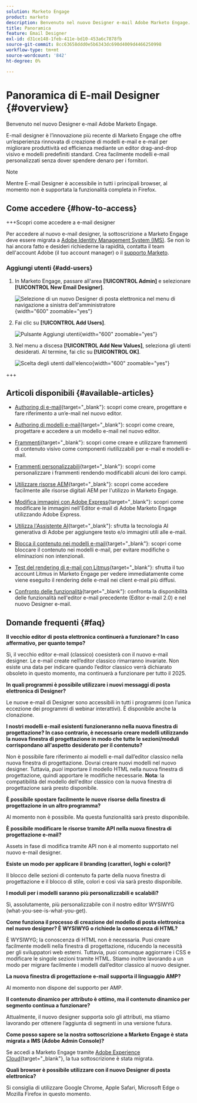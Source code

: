 ```yaml
---
solution: Marketo Engage
product: marketo
description: Benvenuto nel nuovo Designer e-mail Adobe Marketo Engage.
title: Panoramica
feature: Email Designer
exl-id: d31ce148-1feb-411e-bd10-453a6c7878fb
source-git-commit: 8cc63658ddd0e5b6343dc690d4009d4466250998
workflow-type: tm+mt
source-wordcount: '842'
ht-degree: 0%

---
```


# Panoramica di E-mail Designer {#overview}

Benvenuto nel nuovo Designer e-mail Adobe Marketo Engage.

E-mail designer è l’innovazione più recente di Marketo Engage che offre un’esperienza rinnovata di creazione di modelli e-mail e e-mail per migliorare produttività ed efficienza mediante un editor drag-and-drop visivo e modelli predefiniti standard. Crea facilmente modelli e-mail personalizzati senza dover spendere denaro per i fornitori.

>[!NOTE]
>
>Mentre E-mail Designer è accessibile in tutti i principali browser, al momento non è supportata la funzionalità completa in Firefox.

## Come accedere {#how-to-access}

+++Scopri come accedere a e-mail designer

Per accedere al nuovo e-mail designer, la sottoscrizione a Marketo Engage deve essere migrata a [Adobe Identity Management System (IMS)](https://experienceleague.adobe.com/it/docs/marketo/using/product-docs/administration/marketo-with-adobe-identity/adobe-identity-management-overview). Se non lo hai ancora fatto e desideri richiederne la rapidità, contatta il team dell&#39;account Adobe (il tuo account manager) o il [supporto Marketo](https://nation.marketo.com/t5/support/ct-p/Support).

### Aggiungi utenti {#add-users}

1. In Marketo Engage, passare all&#39;area **[!UICONTROL Admin]** e selezionare **[!UICONTROL New Email Designer]**.

   ![Selezione di un nuovo Designer di posta elettronica nel menu di navigazione a sinistra dell&#39;amministratore](assets/overview-1.png){width="600" zoomable="yes"}

1. Fai clic su **[!UICONTROL Add Users]**.

   ![Pulsante Aggiungi utenti](assets/overview-2.png){width="600" zoomable="yes"}

1. Nel menu a discesa **[!UICONTROL Add New Values]**, seleziona gli utenti desiderati. Al termine, fai clic su **[!UICONTROL OK]**.

   ![Scelta degli utenti dall&#39;elenco](assets/overview-3.png){width="600" zoomable="yes"}

+++

## Articoli disponibili {#available-articles}

* [Authoring di e-mail](/help/marketo/product-docs/email-marketing/email-designer/email-authoring.md){target="_blank"}: scopri come creare, progettare e fare riferimento a un’e-mail nel nuovo editor.

* [Authoring di modelli e-mail](/help/marketo/product-docs/email-marketing/email-designer/email-template-authoring.md){target="_blank"}: scopri come creare, progettare e accedere a un modello e-mail nel nuovo editor.

* [Frammenti](/help/marketo/product-docs/email-marketing/email-designer/fragments.md){target="_blank"}: scopri come creare e utilizzare frammenti di contenuto visivo come componenti riutilizzabili per e-mail e modelli e-mail.

* [Frammenti personalizzabili](/help/marketo/product-docs/email-marketing/email-designer/customizable-fragments.md){target="_blank"}: scopri come personalizzare i frammenti rendendo modificabili alcuni dei loro campi.

* [Utilizzare risorse AEM](/help/marketo/product-docs/email-marketing/email-designer/aem-assets.md){target="_blank"}: scopri come accedere facilmente alle risorse digitali AEM per l&#39;utilizzo in Marketo Engage.

* [Modifica immagini con Adobe Express](/help/marketo/product-docs/email-marketing/email-designer/edit-images-adobe-express.md){target="_blank"}: scopri come modificare le immagini nell&#39;Editor e-mail di Adobe Marketo Engage utilizzando Adobe Express.

* [Utilizza l&#39;Assistente AI](/help/marketo/product-docs/email-marketing/email-designer/ai-assistant.md){target="_blank"}: sfrutta la tecnologia AI generativa di Adobe per aggiungere testo e/o immagini utili alle e-mail.

* [Blocca il contenuto nei modelli e-mail](/help/marketo/product-docs/email-marketing/email-designer/content-locking.md){target="_blank"}: scopri come bloccare il contenuto nei modelli e-mail, per evitare modifiche o eliminazioni non intenzionali.

* [Test del rendering di e-mail con Litmus](/help/marketo/product-docs/email-marketing/email-designer/test-email-rendering.md){target="_blank"}: sfrutta il tuo account Litmus in Marketo Engage per vedere immediatamente come viene eseguito il rendering delle e-mail nei client e-mail più diffusi.

* [Confronto delle funzionalità](/help/marketo/product-docs/email-marketing/email-designer/feature-comparison.md){target="_blank"}: confronta la disponibilità delle funzionalità nell&#39;editor e-mail precedente (Editor e-mail 2.0) e nel nuovo Designer e-mail.

## Domande frequenti {#faq}

**Il vecchio editor di posta elettronica continuerà a funzionare? In caso affermativo, per quanto tempo?**

Sì, il vecchio editor e-mail (classico) coesisterà con il nuovo e-mail designer. Le e-mail create nell’editor classico rimarranno invariate. Non esiste una data per indicare quando l’editor classico verrà dichiarato obsoleto in questo momento, ma continuerà a funzionare per tutto il 2025.

**In quali programmi è possibile utilizzare i nuovi messaggi di posta elettronica di Designer?**

Le nuove e-mail di Designer sono accessibili in tutti i programmi (con l’unica eccezione dei programmi di webinar interattivi). È disponibile anche la clonazione.

**I nostri modelli e-mail esistenti funzioneranno nella nuova finestra di progettazione? In caso contrario, è necessario creare modelli utilizzando la nuova finestra di progettazione in modo che tutte le sezioni/moduli corrispondano all&#39;aspetto desiderato per il contenuto?**

Non è possibile fare riferimento ai modelli e-mail dall’editor classico nella nuova finestra di progettazione. Dovrai creare nuovi modelli nel nuovo designer. Tuttavia, _puoi_ importare il modello HTML nella nuova finestra di progettazione, quindi apportare le modifiche necessarie. **Nota**: la compatibilità del modello dell&#39;editor classico con la nuova finestra di progettazione sarà presto disponibile.

**È possibile spostare facilmente le nuove risorse della finestra di progettazione in un altro programma?**

Al momento non è possibile. Ma questa funzionalità sarà presto disponibile.

**È possibile modificare le risorse tramite API nella nuova finestra di progettazione e-mail?**

Assets in fase di modifica tramite API non è al momento supportato nel nuovo e-mail designer.

**Esiste un modo per applicare il branding (caratteri, loghi e colori)?**

Il blocco delle sezioni di contenuto fa parte della nuova finestra di progettazione e il blocco di stile, colori e così via sarà presto disponibile.

**I moduli per i modelli saranno più personalizzabili e scalabili?**

Sì, assolutamente, più personalizzabile con il nostro editor WYSIWYG (what-you-see-is-what-you-get).

**Come funziona il processo di creazione del modello di posta elettronica nel nuovo designer? È WYSIWYG o richiede la conoscenza di HTML?**

È WYSIWYG; la conoscenza di HTML non è necessaria. Puoi creare facilmente modelli nella finestra di progettazione, riducendo la necessità per gli sviluppatori web esterni. Tuttavia, puoi comunque aggiornare i CSS e modificare le singole sezioni tramite HTML. Stiamo inoltre lavorando a un modo per migrare facilmente i modelli dall’editor classico al nuovo designer.

**La nuova finestra di progettazione e-mail supporta il linguaggio AMP?**

Al momento non dispone del supporto per AMP.

**Il contenuto dinamico per attributo è ottimo, ma il contenuto dinamico per segmento continua a funzionare?**

Attualmente, il nuovo designer supporta solo gli attributi, ma stiamo lavorando per ottenere l’aggiunta di segmenti in una versione futura.

**Come posso sapere se la nostra sottoscrizione a Marketo Engage è stata migrata a IMS (Adobe Admin Console)?**

Se accedi a Marketo Engage tramite [Adobe Experience Cloud](https://experiencecloud.adobe.com/){target="_blank"}, la tua sottoscrizione è stata migrata.

**Quali browser è possibile utilizzare con il nuovo Designer di posta elettronica?**

Si consiglia di utilizzare Google Chrome, Apple Safari, Microsoft Edge o Mozilla Firefox in questo momento.
